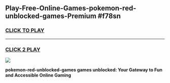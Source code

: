 
## Play-Free-Online-Games-pokemon-red-unblocked-games-Premium #f78sn
<h3>
<a href="https://premium.freeplayer.one?title=pokemon-red-unblocked-games&ref=8M">CLICK TO PLAY</a></h3>
<hr>

<h3>
<a href="https://premium.freeplayer.one?title=pokemon-red-unblocked-games&ref=8M">CLICK 2 PLAY</a>
  
</h3>

<a href="https://premium.freeplayer.one?title=pokemon-red-unblocked-games&ref=8M"><img src="https://clearcache.store/games.png"></a>


**pokemon-red-unblocked-games games unblocked: Your Gateway to Fun and Accessible Online Gaming**
